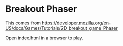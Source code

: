 # Breakout Phaser

This comes from https://developer.mozilla.org/en-US/docs/Games/Tutorials/2D_breakout_game_Phaser

Open index.html in a browser to play.